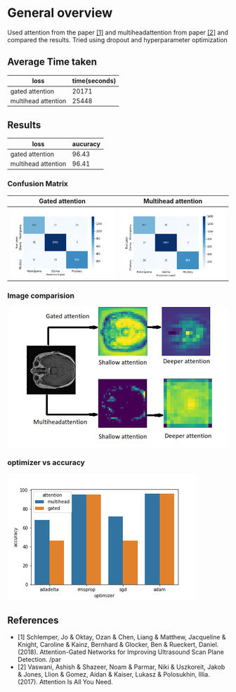 # General overview
Used attention from the paper [[1]](#1) and multiheadattention from paper [[2]](#2) and compared the results. Tried using dropout and hyperparameter optimization 

## Average Time taken

loss  | time(seconds)
--- | --- 
gated attention | 20171
multihead attention | 25448

## Results

loss  | aucuracy
--- | --- 
gated attention | 96.43 
multihead attention | 96.41

### Confusion Matrix



Gated attention            |  Multihead attention
:-------------------------:|:-------------------------:
![](gated-attention.png)  |  ![](multihead-attention.png)


### Image comparision
![](comaprision.png)

### optimizer vs accuracy
![](optimizer_vs_accuracy(1).png)

## References
- [1]</a> Schlemper, Jo & Oktay, Ozan & Chen, Liang & Matthew, Jacqueline & Knight, Caroline & Kainz, Bernhard & Glocker, Ben & Rueckert, Daniel. (2018). Attention-Gated Networks for Improving Ultrasound Scan Plane Detection. /par
- <a id="2">[2]</a> Vaswani, Ashish & Shazeer, Noam & Parmar, Niki & Uszkoreit, Jakob & Jones, Llion & Gomez, Aidan & Kaiser, Lukasz & Polosukhin, Illia. (2017). Attention Is All You Need. 
